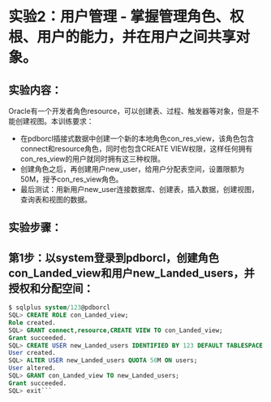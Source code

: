 # 实验2：用户管理 - 掌握管理角色、权根、用户的能力，并在用户之间共享对象。
## 实验内容：
Oracle有一个开发者角色resource，可以创建表、过程、触发器等对象，但是不能创建视图。本训练要求：

- 在pdborcl插接式数据中创建一个新的本地角色con_res_view，该角色包含connect和resource角色，同时也包含CREATE VIEW权限，这样任何拥有con_res_view的用户就同时拥有这三种权限。
- 创建角色之后，再创建用户new_user，给用户分配表空间，设置限额为50M，授予con_res_view角色。
- 最后测试：用新用户new_user连接数据库、创建表，插入数据，创建视图，查询表和视图的数据。
## 实验步骤：
## 第1步：以system登录到pdborcl，创建角色con_Landed_view和用户new_Landed_users，并授权和分配空间：
```SQL
$ sqlplus system/123@pdborcl
SQL> CREATE ROLE con_Landed_view;
Role created.
SQL> GRANT connect,resource,CREATE VIEW TO con_Landed_view;
Grant succeeded.
SQL> CREATE USER new_Landed_users IDENTIFIED BY 123 DEFAULT TABLESPACE users TEMPORARY TABLESPACE temp;
User created.
SQL> ALTER USER new_Landed_users QUOTA 50M ON users;
User altered.
SQL> GRANT con_Landed_view TO new_Landed_users;
Grant succeeded.
SQL> exit```

